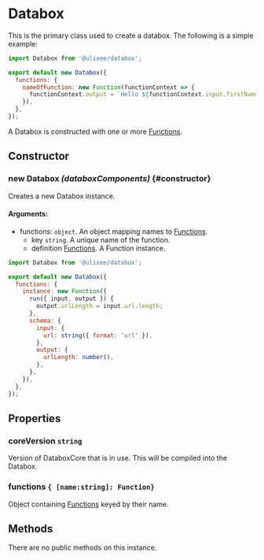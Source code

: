 # Databox

This is the primary class used to create a databox. The following is a simple example:

```js
import Databox from '@ulixee/databox';

export default new Databox({
  functions: {
    nameOfFunction: new Function(functionContext => {
      functionContext.output = `Hello ${functionContext.input.firstName}`;
    }),
  },
});
```

A Databox is constructed with one or more [Functions](/docs/databox/function).

## Constructor

### new Databox _(databoxComponents)_ {#constructor}

Creates a new Databox instance.

#### **Arguments**:

- functions: `object`. An object mapping names to [Functions](/docs/databox/databox-basics/function).
  - key `string`. A unique name of the function.
  - definition [Functions](/docs/databox/databox-basics/function). A Function instance.

```js
import Databox from '@ulixee/databox';

export default new Databox({
  functions: {
    instance: new Function({
      run({ input, output }) {
        output.urlLength = input.url.length;
      },
      schema: {
        input: {
          url: string({ format: 'url' }),
        },
        output: {
          urlLength: number(),
        },
      },
    }),
  },
});
```

## Properties

### coreVersion `string`

Version of DataboxCore that is in use. This will be compiled into the Databox.

### functions `{ [name:string]: Function}`

Object containing [Functions](/docs/databox/databox-basics/function) keyed by their name.

## Methods

There are no public methods on this instance.
